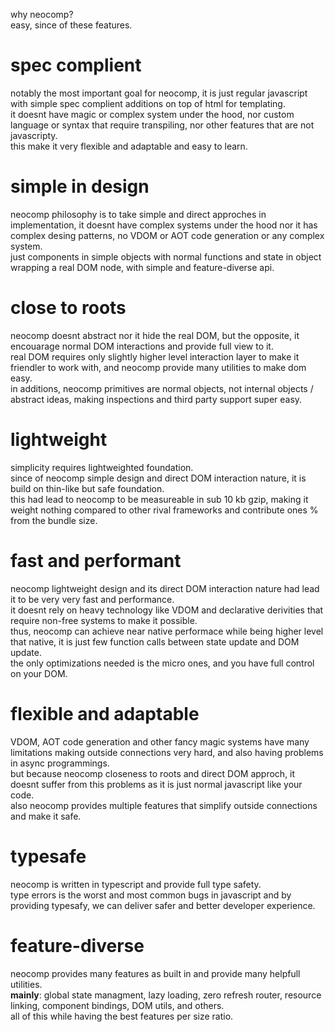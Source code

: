 why neocomp?   
easy, since of these features.

# spec complient
notably the most important goal for neocomp, it is just regular javascript with simple 
spec complient additions on top of html for templating.   
it doesnt have magic or complex system under the hood, nor custom language or syntax that require transpiling, nor other features that are not javascripty.   
this make it very flexible and adaptable and easy to learn.

# simple in design
neocomp philosophy is to take simple and direct approches in implementation, it doesnt have
complex systems under the hood nor it has complex desing patterns, no VDOM or AOT code 
generation or any complex system.   
just components in simple objects with normal functions and state in object wrapping a real
DOM node, with simple and feature-diverse api.

# close to roots
neocomp doesnt abstract nor it hide the real DOM, but the opposite, it encouarage normal DOM 
interactions and provide full view to it.   
real DOM requires only slightly higher level interaction layer to make it friendler to work 
with, and neocomp provide many utilities to make dom easy.    
in additions, neocomp primitives are normal objects, not internal objects / abstract ideas,
making inspections and third party support super easy.

# lightweight
simplicity requires lightweighted foundation.   
since of neocomp simple design and direct DOM interaction nature, it is build on thin-like
but safe foundation.     
this had lead to neocomp to be measureable in sub 10 kb gzip, making it weight nothing
compared to other rival frameworks and contribute ones % from the bundle size.

# fast and performant
neocomp lightweight design and its direct DOM interaction nature had lead it to be very very
fast and performance.    
it doesnt rely on heavy technology like VDOM and declarative derivities that require non-free
systems to make it possible.    
thus, neocomp can achieve near native performace while being higher level that native, it is
just few function calls between state update and DOM update.   
the only optimizations needed is the micro ones, and you have full control on your DOM.

# flexible and adaptable
VDOM, AOT code generation and other fancy magic systems have many limitations making outside
connections very hard, and also having problems in async programmings.   
but because neocomp closeness to roots and direct DOM approch, it doesnt suffer from this
problems as it is just normal javascript like your code.   
also neocomp provides multiple features that simplify outside connections and make it safe.

# typesafe
neocomp is written in typescript and provide full type safety.    
type errors is the worst and most common bugs in javascript and by providing typesafy, we
can deliver safer and better developer experience.

# feature-diverse
neocomp provides many features as built in and provide many helpfull utilities.    
**mainly**: global state managment, lazy loading, zero refresh router, resource linking,
component bindings, DOM utils, and others.    
all of this while having the best features per size ratio.